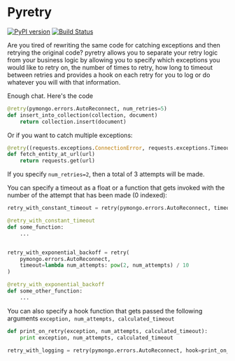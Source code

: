 # Pyretry

[![PyPI version](https://badge.fury.io/py/pyretry.png)](http://badge.fury.io/py/pyretry)
[![Build Status](https://travis-ci.org/bobbyrenwick/pyretry.png)](https://travis-ci.org/bobbyrenwick/pyretry)

Are you tired of rewriting the same code for catching exceptions and then retrying the original code? pyretry allows you to separate your retry logic from your business logic by allowing you to specify which exceptions you would like to retry on, the number of times to retry, how long to timeout between retries and provides a hook on each retry for you to log or do whatever you will with that information.

Enough chat. Here's the code

```python
@retry(pymongo.errors.AutoReconnect, num_retries=5)
def insert_into_collection(collection, document)
    return collection.insert(document)
```

Or if you want to catch multiple exceptions:

```python
@retry((requests.exceptions.ConnectionError, requests.exceptions.Timeout), num_retries=5)
def fetch_entity_at_url(url)
    return requests.get(url)
```

If you specify `num_retries=2`, then a total of 3 attempts will be made.

You can specify a timeout as a float or a function that gets invoked with the number of the attempt that has
been made (0 indexed):

```python
retry_with_constant_timeout = retry(pymongo.errors.AutoReconnect, timeout=0.5)

@retry_with_constant_timeout
def some_function:
    ...


retry_with_exponential_backoff = retry(
    pymongo.errors.AutoReconnect,
    timeout=lambda num_attempts: pow(2, num_attempts) / 10
)

@retry_with_exponential_backoff
def some_other_function:
    ...

```

You can also specify a hook function that gets passed the following arguments
`exception, num_attempts, calculated_timeout`

```python
def print_on_retry(exception, num_attempts, calculated_timeout):
    print exception, num_attempts, calculated_timeout

retry_with_logging = retry(pymongo.errors.AutoReconnect, hook=print_on_retry)
```
